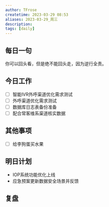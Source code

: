 ```yaml
---
author: TFrose
createtime: 2023-03-29 08:53
aliases: 2023-03-29_周三
description:
tags: [daily]
---
```


## 每日一句
你可以回头看，但是绝不能回头走，因为逆行全责。

## 今日工作
- [ ] 智能IVR外呼渠道优化需求测试
- [ ] 外呼渠道优化需求测试
- [ ] 数据库日志表备份准备
- [ ] 配合常客维系渠道核实数据

## 其他事项
- [ ] 给李狗蛋买水果

## 明日计划
- IOP系统功能优化上线
- 应急预案更新数据安全场景并反馈

## 复盘

